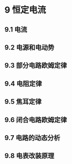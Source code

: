 # 9 恒定电流

## 9.1 电流

## 9.2 电源和电动势

## 9.3 部分电路欧姆定律

## 9.4 电阻定律

## 9.5 焦耳定律

## 9.6 闭合电路欧姆定律

## 9.7 电路的动态分析

## 9.8 电表改装原理

